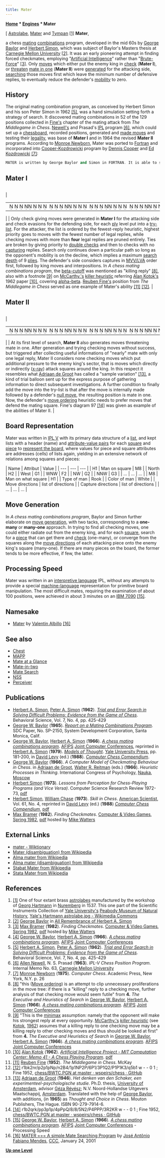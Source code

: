 ```yaml
---
title: Mater
---
```

**[Home](Home "Home") \* [Engines](Engines "Engines") \* Mater**



[ [Astrolabe](https://en.wikipedia.org/wiki/Astrolabe), [Mater](https://en.wikipedia.org/wiki/Astrolabe#Construction) and [Tympan](https://en.wikipedia.org/wiki/Tympan) <a id="cite-note-1" href="#cite-ref-1">[1]</a>
**Mater**,  

a chess [mating](Checkmate "Checkmate") [combinations](Combination "Combination") program, developed in the mid 60s by [George Baylor](George_Baylor "George Baylor") and [Herbert Simon](Herbert_Simon "Herbert Simon"), which was subject of Baylor's Masters thesis at [Carnegie Mellon University](Carnegie_Mellon_University "Carnegie Mellon University") <a id="cite-note-2" href="#cite-ref-2">[2]</a>. It was an early pioneering attempt in finding forced checkmates, employing "[Artificial Intelligence](Artificial_Intelligence "Artificial Intelligence")" rather than "[Brute-Force](Brute-Force "Brute-Force")" <a id="cite-note-3" href="#cite-ref-3">[3]</a>. Only [moves](Moves "Moves") which either put the enemy king in [check](Check "Check") (**Mater I**), or [threaten](Threat_Move "Threat Move") [mate in one](Mate_at_a_Glance "Mate at a Glance") (**Mater II**) were [generated](Move_Generation "Move Generation") for the attacking side, [searching](Mate_Search "Mate Search") those moves first which leave the minimum number of defensive replies, to eventually reduce the defender's [mobility](Mobility "Mobility") to zero. 


  




## History


The original mating combination program, as conceived by Herbert Simon and his son Peter Simon in 1962 <a id="cite-note-5" href="#cite-ref-5">[5]</a>, was a hand simulation setting forth a strategy of search. It discovered mating combinations in 52 of the 129 positions collected in [Fine's](https://en.wikipedia.org/wiki/Reuben_Fine) chapter of the mating attack from *The Middlegame in Chess*. [Newell's](Allen_Newell "Allen Newell") and Prasad's [IPL](https://en.wikipedia.org/wiki/Information_Processing_Language) program <a id="cite-note-6" href="#cite-ref-6">[6]</a>, which could set up a [chessboard](Board_Representation "Board Representation"), recorded positions, generated and [made moves](Make_Move "Make Move") and testing their [legality](index.php?title=Legal_Mov&action=edit&redlink=1 "Legal Mov (page does not exist)"), was base of **Mater I** and in 1964 the revised **Mater II** programs. According to [Monroe Newborn](Monroe_Newborn "Monroe Newborn"), Mater was ported to [Fortran](Fortran "Fortran") and incorporated into [Cooper-Kozdrowicki](Coko "Coko") program by [Dennis Cooper](Dennis_Cooper "Dennis Cooper") and [Ed Kozdrowicki](Ed_Kozdrowicki "Ed Kozdrowicki") <a id="cite-note-7" href="#cite-ref-7">[7]</a>:




```C++
MATER is written by George Baylor and Simon in FORTRAN. It is able to search to great depths for checkmates. MATER is presently part of the Cooper-Kozdrowicki program. While MATER is an interesting program in its own right, the opportunity to checkmate one's opponent plays a relatively small computational part of the game of chess, and its inclusion in the Cooper-Kozdrowicki program does not seem to add measurably to the program's strength. 

```

## Mater I




|  |  |  |  |
| --- | --- | --- | --- |
| 

|  |
| --- |
|                                                                         ♜ ♝♚  ♞♜♟  ♟ ♟♘♟♞  ♗     ♟ ♘♙  ♙      ♙    ♙ ♕  ♙ ♙ ♔   ♛     ♝  |

 |  |  Only check giving moves were generated in **Mater I** for the attacking side and check evasions for the defending side, for each [ply](Ply "Ply") level put into a [try-list](Move_List "Move List"). For the attacker, the list is ordered by the fewest-reply heuristic, highest priority goes to moves with the fewest number of legal replies, while checking moves with more than **four** legal replies are pruned entirely. Ties are broken by giving priority to [double checks](Double_Check "Double Check") and then to checks with no [capturing](Captures "Captures") replies. Search only continues down a particular path so long as the opponent's mobility is on the decline, which implies a maximum [search depth](Depth "Depth") of 9 [plies](Ply "Ply"). The defender's side considers captures in [MVV/LVA](MVV-LVA "MVV-LVA") order first, followed by king moves and interpositions. In *A chess mating combinations program*, the [beta-cutoff](Beta-Cutoff "Beta-Cutoff") was mentioned as "killing reply" <a id="cite-note-8" href="#cite-ref-8">[8]</a>, also with a footnote <a id="cite-note-9" href="#cite-ref-9">[9]</a> on [McCarthy.'s](John_McCarthy "John McCarthy") [killer heuristic](Killer_Heuristic "Killer Heuristic") referring [Alan Kotok's](Alan_Kotok "Alan Kotok") 1962 paper <a id="cite-note-10" href="#cite-ref-10">[10]</a>, covering [alpha-beta](Alpha-Beta "Alpha-Beta"). [Reuben Fine's](https://en.wikipedia.org/wiki/Reuben_Fine) position from *The Middlegame in Chess* served as one example of Mater's ability <a id="cite-note-11" href="#cite-ref-11">[11]</a> <a id="cite-note-12" href="#cite-ref-12">[12]</a>.
 |






## Mater II




|  |  |  |  |
| --- | --- | --- | --- |
| 

|  |
| --- |
|                                                                            ♜ ♝  ♛♜♚♟♟   ♟ ♟    ♟♙♟♕                     ♘  ♙    ♙♙♙   ♖  ♔♖ |

 |  |  At its first level of search, **Mater II** also generates moves threatening mate in one. After generation and trying checking moves without success, but triggered after collecting useful informations of "nearly" mate with only one legal reply, Mater II considers none checking moves which put additional pressure to the enemy king's sector, that is moves which directly or indirectly ([x-ray](X-ray "X-ray")) attack squares around the king. In this respect it resembles what [Adriaan de Groot](Adriaan_de_Groot "Adriaan de Groot") has called a "sample variation" <a id="cite-note-13" href="#cite-ref-13">[13]</a>, a kind of trial balloon sent up for the express purpose of gathering information to direct subsequent investigations. A further condition to finally add the move into the try-list is that after the move is internally made followed by a defender's [null move](Null_Move "Null Move"), the resulting position is mate in one. Now, the defender's [move ordering](Move_Ordering "Move Ordering") heuristic needs to prefer moves that defend the mating square. Fine's diagram 97 <a id="cite-note-14" href="#cite-ref-14">[14]</a> was given as example of the abilities of Mater II.
 |


## Board Representation


Mater was written in [IPL V](https://en.wikipedia.org/wiki/Information_Processing_Language) with its primary data structure of a [list](Linked_List "Linked List"), and kept lists with a header (name) and [attribute-value pairs](https://en.wikipedia.org/wiki/Attribute%E2%80%93value_pair) for each [square](Squares "Squares") and [piece](Pieces "Pieces") to [represent the board](Board_Representation "Board Representation"), where values for piece and square attributes are addresses (cells) of lists again, yielding in an extensive network of relations among squares and pieces:





|  Name
 |  Attribut
 |  Value
 |
| --- | --- | --- |
|  H1
 |  Man on square
 |  M8
 |
|  North
 |  H2
 |
|  West
 |  G1
 |
|  WNW
 |  F2
 |
|  NW
 |  G2
 |
|  NNW
 |  G3
 |
|  ...
 |  ...
 |  ...
 |
|  M8
 |  Man on what square
 |  H1
 |
|  Type of man
 |  Rook
 |
|  Color of man
 |  White
 |
|  Move directions
 |  list of directions
 |
|  Capture directions
 |  list of directions
 |
|  ...
 |  ...
 |  ...
 |


## Move Generation


In *A chess mating combinations program*, Baylor and Simon further elaborate on [move generation](Move_Generation "Move Generation"), with two tacks, corresponding to a **one-many** or **many-one** approach. In trying to find all checking moves, one could either radiate out from the enemy king, and for each [square](Squares "Squares"), search for a [piece](Pieces "Pieces") that can get there and [check](Check "Check") (one-many), or converge from the squares along the [move directions](Direction#MoveDirections "Direction") of each attacking piece onto the enemy king's square (many-one). If there are many pieces on the board, the former tends to be more effective, if few, the latter.



## Processing Speed


Mater was written in an [interpretive language](https://en.wikipedia.org/wiki/Interpreted_language) IPL, without any attempts to provide a special [machine-language](https://en.wikipedia.org/wiki/Machine_code) representation for primitive board manipulation. The most difficult mates, requiring the examination of about 100 positions, were achieved in about 3 minutes on an [IBM 7090](IBM_7090 "IBM 7090") <a id="cite-note-15" href="#cite-ref-15">[15]</a>.



## Namesake


* [Mater](index.php?title=Mater_(Albillo)&action=edit&redlink=1 "Mater (Albillo) (page does not exist)") by [Valentin Albillo](index.php?title=Valentin_Albillo&action=edit&redlink=1 "Valentin Albillo (page does not exist)") <a id="cite-note-16" href="#cite-ref-16">[16]</a>


## See also


* [Chest](Chest "Chest")
* [MAPP](MAPP "MAPP")
* [Mate at a Glance](Mate_at_a_Glance "Mate at a Glance")
* [Mate-in-two](Mate-in-two "Mate-in-two")
* [Mate Search](Mate_Search "Mate Search")
* [NSS](NSS "NSS")
* [Perceiver](Perceiver "Perceiver")


## Publications


* [Herbert A. Simon](Herbert_Simon "Herbert Simon"), [Peter A. Simon](http://www.cs.cmu.edu/simon/kfrank.html) (**1962**). *[Trial and Error Search in Solving Difficult Problems: Evidence from the Game of Chess](http://psycnet.apa.org/index.cfm?fa=search.displayRecord&UID=1963-06169-001)*. Behavioral Science, Vol. 7, No. 4, pp. 425-429
* [George W. Baylor](George_Baylor "George Baylor") (**1965**). *[Report on a Mating Combinations Program](http://www.dtic.mil/docs/citations/AD0619018)*. SDC Paper, No. SP-2150, System Development Corporation, Santa Monica, Calif.
* [George W. Baylor](George_Baylor "George Baylor"), [Herbert A. Simon](Herbert_Simon "Herbert Simon") (**1966**). *[A chess mating combinations program](http://dl.acm.org/citation.cfm?id=1464182.1464233&coll=GUIDE&dl=GUIDE)*. [AFIPS](https://en.wikipedia.org/wiki/American_Federation_of_Information_Processing_Societies) [Joint Computer Conferences](https://en.wikipedia.org/wiki/Joint_Computer_Conference), reprinted in [Herbert A. Simon](Herbert_Simon "Herbert Simon") (**1979**). *[Models of Thought](http://yalepress.yale.edu/yupbooks/book.asp?isbn=9780300024326)*. [Yale University Press](https://en.wikipedia.org/wiki/Yale_University_Press), pp. 181-200, in [David Levy](David_Levy "David Levy") (ed.) (**1988**). *[Computer Chess Compendium](Computer_Chess_Compendium "Computer Chess Compendium")*.
* [George W. Baylor](George_Baylor "George Baylor") (**1966**). *A Computer Model of Checkmating Behaviour in Chess*. in [Adriaan de Groot](Adriaan_de_Groot "Adriaan de Groot"), [Walter R. Reitman](Walter_R._Reitman "Walter R. Reitman") (eds.) (**1966**). *Heuristic Processes in Thinking*. International Congress of Psychology, [Nauka](https://en.wikipedia.org/wiki/Nauka_%28publisher%29), [Moscow](https://en.wikipedia.org/wiki/Moscow)
* [Herbert Simon](Herbert_Simon "Herbert Simon") (**1973**). *Lessons from Perception for Chess-Playing Programs (and Vice Versa)*. Computer Science Research Review 1972-73, [pdf](http://digitalcollections.library.cmu.edu/awweb/awarchive?type=file&item=33779)
* [Herbert Simon](Herbert_Simon "Herbert Simon"), [William Chase](William_Chase "William Chase") (**1973**). *Skill in Chess*. [American Scientist](https://en.wikipedia.org/wiki/American_Scientist), Vol. 61, No. 4, reprinted in [David Levy](David_Levy "David Levy") (ed.) (**1988**) *[Computer Chess Compendium](Computer_Chess_Compendium "Computer Chess Compendium")*, [pdf](http://digitalcollections.library.cmu.edu/awweb/awarchive?type=file&item=44582)
* [Max Bramer](Max_Bramer "Max Bramer") (**1982**). *Finding Checkmates*. [Computer & Video Games](https://en.wikipedia.org/wiki/Computer_and_Video_Games), [Spring 1982](http://www.chesscomputeruk.com/html/publication_archive_1982.html), [pdf](http://www.chesscomputeruk.com/Computer___Video_Games_Spring_1982.pdf) hosted by [Mike Watters](Mike_Watters "Mike Watters")


## External Links


* [mater - Wiktionary](https://en.wiktionary.org/wiki/mater)
* [Mater (disambiguation) from Wikipedia](https://en.wikipedia.org/wiki/Mater)
* [Alma mater from Wikipedia](https://en.wikipedia.org/wiki/Alma_mater)
* [Alma mater (disambiguation) from Wikipedia](https://en.wikipedia.org/wiki/Alma_mater_%28disambiguation%29)
* [Stabat Mater from Wikipedia](https://en.wikipedia.org/wiki/Stabat_Mater)
* [Stata Mater from Wikipedia](https://en.wikipedia.org/wiki/Stata_Mater)


## References


1. <a id="cite-ref-1" href="#cite-note-1">[1]</a> One of four extant brass [astrolabes](https://en.wikipedia.org/wiki/Astrolabe) manufactured by the workshop of [Georg Hartmann](https://en.wikipedia.org/wiki/Georg_Hartmann) in [Nuremberg](https://en.wikipedia.org/wiki/Nuremberg) in 1537. This one part of the Scientific Instruments Collection of [Yale University's](https://en.wikipedia.org/wiki/Yale_University) [Peabody Museum of Natural History](https://en.wikipedia.org/wiki/Peabody_Museum_of_Natural_History), [Yale's Hartmann astrolabe.jpg - Wikimedia Commons](http://commons.wikimedia.org/wiki/File:Yale%27s_Hartmann_astrolabe.jpg)
2. <a id="cite-ref-2" href="#cite-note-2">[2]</a> [George Baylor](George_Baylor "George Baylor") in [All Remembrance of Herbert A. Simon](http://www.cs.cmu.edu/simon/all.html)
3. <a id="cite-ref-3" href="#cite-note-3">[3]</a> [Max Bramer](Max_Bramer "Max Bramer") (**1982**). *Finding Checkmates*. [Computer & Video Games](https://en.wikipedia.org/wiki/Computer_and_Video_Games), [Spring 1982](http://www.chesscomputeruk.com/html/publication_archive_1982.html), [pdf](http://www.chesscomputeruk.com/Computer___Video_Games_Spring_1982.pdf) hosted by [Mike Watters](Mike_Watters "Mike Watters")
4. <a id="cite-ref-4" href="#cite-note-4">[4]</a> [George W. Baylor](George_Baylor "George Baylor"), [Herbert A. Simon](Herbert_Simon "Herbert Simon") (**1966**). *[A chess mating combinations program](http://dl.acm.org/citation.cfm?id=1464182.1464233&coll=GUIDE&dl=GUIDE)*. [AFIPS](https://en.wikipedia.org/wiki/American_Federation_of_Information_Processing_Societies) [Joint Computer Conferences](https://en.wikipedia.org/wiki/Joint_Computer_Conference)
5. <a id="cite-ref-5" href="#cite-note-5">[5]</a> [Herbert A. Simon](Herbert_Simon "Herbert Simon"), [Peter A. Simon](http://www.cs.cmu.edu/simon/kfrank.html) (**1962**). *[Trial and Error Search in Solving Difficult Problems: Evidence from the Game of Chess](http://psycnet.apa.org/index.cfm?fa=search.displayRecord&UID=1963-06169-001)*. Behavioral Science, Vol. 7, No. 4, pp. 425-429
6. <a id="cite-ref-6" href="#cite-note-6">[6]</a> [Allen Newell](Allen_Newell "Allen Newell"), N. S. Prasad (**1963**). *IPL-V Chess Position Program*. Internal Memo No. 63, [Carnegie Mellon University](Carnegie_Mellon_University "Carnegie Mellon University")
7. <a id="cite-ref-7" href="#cite-note-7">[7]</a> [Monroe Newborn](Monroe_Newborn "Monroe Newborn") (**1975**). *Computer Chess*. Academic Press, New York, N.Y. p. 26
8. <a id="cite-ref-8" href="#cite-note-8">[8]</a> "this ([Move ordering](Move_Ordering "Move Ordering")) is an attempt to clip unnecessary proliferations in the move tree: if there is a "killing" reply to a checking move, further analysis of that checking move would seem futile" from **4.** *The Executive and Heuristics of Search* in [George W. Baylor](George_Baylor "George Baylor"), [Herbert A. Simon](Herbert_Simon "Herbert Simon") (**1966**). *[A chess mating combinations program](http://dl.acm.org/citation.cfm?id=1464182.1464233&coll=GUIDE&dl=GUIDE)*. [AFIPS](https://en.wikipedia.org/wiki/American_Federation_of_Information_Processing_Societies) [Joint Computer Conferences](https://en.wikipedia.org/wiki/Joint_Computer_Conference)
9. <a id="cite-ref-9" href="#cite-note-9">[9]</a> "This is the [minimax](Minimax "Minimax") assumption: namely that the opponent will make his strongest reply at every opportunity. [McCarthy.'s](John_McCarthy "John McCarthy") *[killer heuristic](Killer_Heuristic "Killer Heuristic")* (see [Kotok](Alan_Kotok "Alan Kotok"), [1962](Alan_Kotok#1962 "Alan Kotok")) assumes that a killing reply to one checking move may be a killing reply to other checking moves and thus should be looked at first" from **4.** *The Executive and Heuristics of Search* in [George W. Baylor](George_Baylor "George Baylor"), [Herbert A. Simon](Herbert_Simon "Herbert Simon") (**1966**). *[A chess mating combinations program](http://dl.acm.org/citation.cfm?id=1464182.1464233&coll=GUIDE&dl=GUIDE)*. [AFIPS](https://en.wikipedia.org/wiki/American_Federation_of_Information_Processing_Societies) [Joint Computer Conferences](https://en.wikipedia.org/wiki/Joint_Computer_Conference)
10. <a id="cite-ref-10" href="#cite-note-10">[10]</a> [Alan Kotok](Alan_Kotok "Alan Kotok") (**1962**). *[Artificial Intelligence Project - MIT Computation Center: Memo 41 - A Chess Playing Program](http://www.kotok.org/AI_Memo_41.html)*. [pdf](ftp://publications.ai.mit.edu/ai-publications/pdf/AIM-041.pdf)
11. <a id="cite-ref-11" href="#cite-note-11">[11]</a> [Reuben Fine](https://en.wikipedia.org/wiki/Reuben_Fine) (**1952**). *The Middlegame in Chess*. McKay
12. <a id="cite-ref-12" href="#cite-note-12">[12]</a> r1bk2nr/p2p1pNp/n2B4/1p1NP2P/6P1/3P1Q2/P1P1K3/q5b1 w - - 0 1 ; Fine 1952, [chess/BWTC.PGN at master · wspeirs/chess · GitHub](https://github.com/wspeirs/chess/blob/master/src/test/resources/mate/BWTC.PGN)
13. <a id="cite-ref-13" href="#cite-note-13">[13]</a>  [Adriaan de Groot](Adriaan_de_Groot "Adriaan de Groot") (**1946**). *Het denken van den Schaker, een experimenteel-psychologische studie.* Ph.D. thesis, [University of Amsterdam](https://en.wikipedia.org/wiki/University_of_Amsterdam), advisor [Géza Révész](Mathematician#Revesz "Mathematician"); N.V. Noord-Hollandse Uitgevers Maatschappij, [Amsterdam](https://en.wikipedia.org/wiki/Amsterdam). Translated with the help of [George Baylor](George_Baylor "George Baylor"), with additions, (in **1965**) as *Thought and Choice in Chess*. Mouton Publishers, The Hague. ISBN 90-279-7914-6.
14. <a id="cite-ref-14" href="#cite-note-14">[14]</a> r1b2qrk/pp3p1p/4pPpQ/8/8/5N2/P4PPP/3R2KR w - - 0 1 ; Fine 1952, [chess/BWTC.PGN at master · wspeirs/chess · GitHub](https://github.com/wspeirs/chess/blob/master/src/test/resources/mate/BWTC.PGN)
15. <a id="cite-ref-15" href="#cite-note-15">[15]</a> [George W. Baylor](George_Baylor "George Baylor"), [Herbert A. Simon](Herbert_Simon "Herbert Simon") (**1966**). *[A chess mating combinations program](http://dl.acm.org/citation.cfm?id=1464182.1464233&coll=GUIDE&dl=GUIDE)*. [AFIPS](https://en.wikipedia.org/wiki/American_Federation_of_Information_Processing_Societies) [Joint Computer Conferences](https://en.wikipedia.org/wiki/Joint_Computer_Conference) - Processing Speed
16. <a id="cite-ref-16" href="#cite-note-16">[16]</a> [MATER === A simple Mate Searching Program](https://www.stmintz.com/ccc/index.php?id=151785) by [José Antônio Fabiano Mendes](Jos%C3%A9_Ant%C3%B4nio_Fabiano_Mendes "José Antônio Fabiano Mendes"), [CCC](CCC "CCC"), January 24, 2001

**[Up one Level](Engines "Engines")**







 

